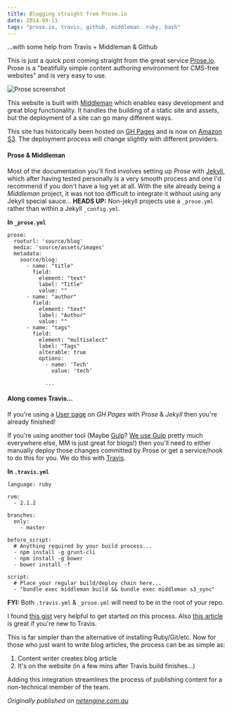 ```yaml
---
title: Blogging straight from Prose.io
date: 2014-09-11
tags: "prose.io, travis, github, middleman. ruby, bash"
---
```


...with some help from Travis + Middleman & Github

This is just a quick post coming straight from the great service [Prose.io](http://prose.io/). Prose is a "beatifully simple content authoring environment for CMS-free websites" and is very easy to use.

![Prose screenshot](http://netengine-blog-media.s3.amazonaws.com/prose-io/prose-screen.png)

This website is built with [Middleman](http://middlemanapp.com/) which enables easy development and great blog functionality. It handles the building of a static site and assets, but the deployment of a site can go many different ways.

This site has historically been hosted on [GH Pages](https://pages.github.com/) and is now on [Amazon S3](http://aws.amazon.com/s3/). The deployment process will change slightly with different providers.

#### Prose & Middleman

Most of the documentation you'll find involves setting up *Prose* with [Jekyll](http://jekyllrb.com/), which after having tested personally is a very smooth process and one I'd recommend if you don't have a log yet at all. With the site already being a *Middleman* project, it was not too difficult to integrate it without using any Jekyll special sauce... **HEADS UP:** Non-jekyll projects use a `_prose.yml` rather than within a Jekyll `_config.yml`.


**In `_prose.yml`**

    prose:
      rooturl: 'source/blog'
      media: 'source/assets/images'
      metadata:
        source/blog:
          - name: "title"
            field:
              element: "text"
              label: "Title"
              value: ""
          - name: "author"
            field:
              element: "text"
              label: "Author"
              value: ""
          - name: "tags"
            field:
              element: "multiselect"
              label: "Tags"
		      alterable: true
              options:
                - name: 'Tech'
                  value: 'tech'

                ...


#### Along comes Travis...

If you're using a [User page](https://help.github.com/articles/user-organization-and-project-pages) on *GH Pages* with *Prose* & *Jekyll* then you're already finished!

If you're using another tool (Maybe [Gulp](http://gulpjs.com/)? [We use Gulp](http://netengine.com.au/blog/gulp-and-angular-js-a-tune-up/) pretty much everywhere else, MM is just great for blogs!) then you'll need to either manually deploy those changes committed by Prose or get a service/hook to do this for you. We do this with [Travis](https://travis-ci.org/).

**In `.travis.yml`**

    language: ruby

    rvm:
      - 2.1.2

    branches:
      only:
        - master

    before_script:
      # Anything required by your build process...
      - npm install -g grunt-cli
      - npm install -g bower
      - bower install -f

    script:
      # Place your regular build/deploy chain here...
      - "bundle exec middleman build && bundle exec middleman s3_sync"


**FYI:** Both `.travis.yml` & `_prose.yml` will need to be in the root of your repo.


I found [this gist](https://gist.github.com/thomasgohard/6356707) very helpful to get started on this process. Also [this article](http://docs.travis-ci.com/user/getting-started/) is great if you're new to Travis.

This is far simpler than the alternative of installing Ruby/Git/etc. Now for those who just want to write blog articles, the process can be as simple as:

1. Content writer creates blog article
2. It's on the website (in a few mins after Travis build finishes...)

Adding this integration streamlines the process of publishing content for a non-technical member of the team.


_Originally published on [netengine.com.au](http://netengine.com.au/blog/blogging-straight-from-prose-io/)_


<link rel="canonical" href="http://netengine.com.au/blog/blogging-straight-from-prose-io/">
